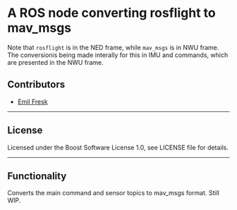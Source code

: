 # A ROS node converting rosflight to mav_msgs

Note that `rosflight` is in the NED frame, while `mav_msgs` is in NWU frame. The conversionis being made interally for this in IMU and commands, which are presented in the NWU frame.

## Contributors

* [Emil Fresk](https://www.github.com/korken89)

---

## License

Licensed under the Boost Software License 1.0, see LICENSE file for details.

---

## Functionality

Converts the main command and sensor topics to mav_msgs format. Still WIP.
